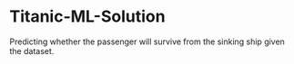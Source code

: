 # Titanic-ML-Solution
Predicting whether the passenger will survive from the sinking ship given the dataset.

